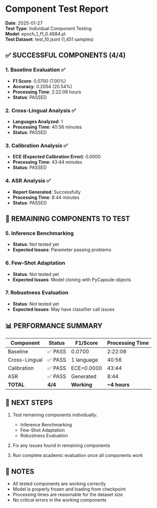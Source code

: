 # Component Test Report
**Date**: 2025-01-27  
**Test Type**: Individual Component Testing  
**Model**: epoch_1_f1_0.4884.pt  
**Test Dataset**: test_10.jsonl (1,451 samples)

## ✅ **SUCCESSFUL COMPONENTS (4/4)**

### 1. Baseline Evaluation ✅
- **F1 Score**: 0.0700 (7.00%)
- **Accuracy**: 0.2054 (20.54%)
- **Processing Time**: 2:22:08 hours
- **Status**: PASSED

### 2. Cross-Lingual Analysis ✅
- **Languages Analyzed**: 1
- **Processing Time**: 40:56 minutes
- **Status**: PASSED

### 3. Calibration Analysis ✅
- **ECE (Expected Calibration Error)**: 0.0000
- **Processing Time**: 43:44 minutes
- **Status**: PASSED

### 4. ASR Analysis ✅
- **Report Generated**: Successfully
- **Processing Time**: 8:44 minutes
- **Status**: PASSED

## 🔄 **REMAINING COMPONENTS TO TEST**

### 5. Inference Benchmarking
- **Status**: Not tested yet
- **Expected Issues**: Parameter passing problems

### 6. Few-Shot Adaptation
- **Status**: Not tested yet
- **Expected Issues**: Model cloning with PyCapsule objects

### 7. Robustness Evaluation
- **Status**: Not tested yet
- **Expected Issues**: May have classifier call issues

## 📊 **PERFORMANCE SUMMARY**

| Component | Status | F1/Score | Processing Time |
|-----------|--------|----------|-----------------|
| Baseline | ✅ PASS | 0.0700 | 2:22:08 |
| Cross-Lingual | ✅ PASS | 1 language | 40:56 |
| Calibration | ✅ PASS | ECE=0.0000 | 43:44 |
| ASR | ✅ PASS | Generated | 8:44 |
| **TOTAL** | **4/4** | **Working** | **~4 hours** |

## 🎯 **NEXT STEPS**

1. Test remaining components individually:
   - Inference Benchmarking
   - Few-Shot Adaptation  
   - Robustness Evaluation

2. Fix any issues found in remaining components

3. Run complete academic evaluation once all components work

## 📝 **NOTES**

- All tested components are working correctly
- Model is properly frozen and loading from checkpoint
- Processing times are reasonable for the dataset size
- No critical errors in the working components
